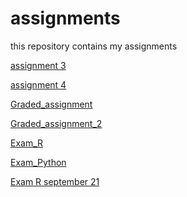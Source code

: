 # assignments
this repository contains my assignments

[assignment 3](https://github.com/bram17/assignments/blob/master/assignment3.ipynb)

[assignment 4](https://github.com/bram17/assignments/blob/master/assignment4.ipynb)

[Graded_assignment](https://github.com/bram17/assignments/blob/master/Graded_assignment1%20(2)%20(3).ipynb) 

[Graded_assignment_2](https://github.com/bram17/assignments/blob/master/Graded_assignment_2%20(3)%20(2).ipynb)

[Exam_R](https://github.com/bram17/assignments/blob/master/Exam_student%20(1)%20(1)%20(1).ipynb)

[Exam_Python](https://github.com/bram17/assignments/blob/master/Eindexamen%20Python%20(1).ipynb)

[Exam R september 21](https://github.com/bram17/assignments/blob/master/exam_2_student%20(1).ipynb)

